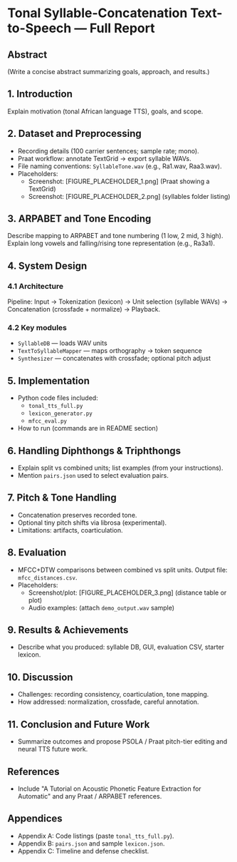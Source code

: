 # Tonal Syllable-Concatenation Text-to-Speech — Full Report

## Abstract
(Write a concise abstract summarizing goals, approach, and results.)

## 1. Introduction
Explain motivation (tonal African language TTS), goals, and scope.

## 2. Dataset and Preprocessing
- Recording details (100 carrier sentences; sample rate; mono).
- Praat workflow: annotate TextGrid -> export syllable WAVs.
- File naming conventions: `SyllableTone.wav` (e.g., Ra1.wav, Raa3.wav).
- Placeholders:
  - Screenshot: [FIGURE_PLACEHOLDER_1.png] (Praat showing a TextGrid)
  - Screenshot: [FIGURE_PLACEHOLDER_2.png] (syllables folder listing)

## 3. ARPABET and Tone Encoding
Describe mapping to ARPABET and tone numbering (1 low, 2 mid, 3 high). Explain long vowels and falling/rising tone representation (e.g., Ra3a1).

## 4. System Design
### 4.1 Architecture
Pipeline: Input → Tokenization (lexicon) → Unit selection (syllable WAVs) → Concatenation (crossfade + normalize) → Playback.

### 4.2 Key modules
- `SyllableDB` — loads WAV units
- `TextToSyllableMapper` — maps orthography → token sequence
- `Synthesizer` — concatenates with crossfade; optional pitch adjust

## 5. Implementation
- Python code files included:
  - `tonal_tts_full.py`
  - `lexicon_generator.py`
  - `mfcc_eval.py`
- How to run (commands are in README section)

## 6. Handling Diphthongs & Triphthongs
- Explain split vs combined units; list examples (from your instructions).
- Mention `pairs.json` used to select evaluation pairs.

## 7. Pitch & Tone Handling
- Concatenation preserves recorded tone.
- Optional tiny pitch shifts via librosa (experimental).
- Limitations: artifacts, coarticulation.

## 8. Evaluation
- MFCC+DTW comparisons between combined vs split units. Output file: `mfcc_distances.csv`.
- Placeholders:
  - Screenshot/plot: [FIGURE_PLACEHOLDER_3.png] (distance table or plot)
  - Audio examples: (attach `demo_output.wav` sample)

## 9. Results & Achievements
- Describe what you produced: syllable DB, GUI, evaluation CSV, starter lexicon.

## 10. Discussion
- Challenges: recording consistency, coarticulation, tone mapping.
- How addressed: normalization, crossfade, careful annotation.

## 11. Conclusion and Future Work
- Summarize outcomes and propose PSOLA / Praat pitch-tier editing and neural TTS future work.

## References
- Include "A Tutorial on Acoustic Phonetic Feature Extraction for Automatic" and any Praat / ARPABET references.

## Appendices
- Appendix A: Code listings (paste `tonal_tts_full.py`).
- Appendix B: `pairs.json` and sample `lexicon.json`.
- Appendix C: Timeline and defense checklist.

